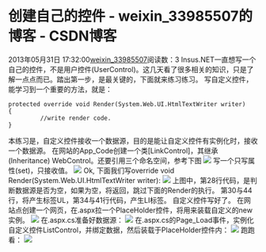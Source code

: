 # 创建自己的控件 - weixin_33985507的博客 - CSDN博客
2013年05月31日 17:32:00[weixin_33985507](https://me.csdn.net/weixin_33985507)阅读数：3
Insus.NET一直想写一个自己的控件，不是用户控件(UserControl)。这几天看了很多相关的知识，只是了解一点点而已。踏出第一步，是最关键的，下面就来练习练习。
写自定义控件，能学习到一个重要的方法，就是：
```
protected override void Render(System.Web.UI.HtmlTextWriter writer)
{
         //write render code.
}
```
本练习是，自定义控件接收一个数据源，目的是能让自定义控件有实例化时，接收一个数据源。
在网站的App_Code创建一个类[LinkControl]，其继承(Inheritance) WebControl。还要引用三个命名空间，参考下图
![](https://images0.cnblogs.com/blog/28036/201305/31161952-05f1c2c306e9440c9df181cc09400fbc.jpg)
写一个只写属性(set)，只接收值。
![](https://images0.cnblogs.com/blog/28036/201305/31163302-49813b57c6a34f8599d278ca7980ffe3.jpg)
Ok, 下面我们写override void Render(System.Web.UI.HtmlTextWriter writer):
![](https://images0.cnblogs.com/blog/28036/201305/31163847-e1f54db42d474fa2a83c74f96f6ccf5d.jpg)
上图中，第28行代码，是判断数据源是否为空，如果为空，将返回，跳过下面的Render的执行。
第30与44行，将产生标签UL，第34与41行代码，产生LI标签。
自定义控件写好了。
在网站点创建一个网页，在.aspx拉一个PlaceHolder控件，将用来装载自定义的new实例。
![](https://images0.cnblogs.com/blog/28036/201305/31164536-d06f7d6fb298473d9384dc62fcc074f8.jpg)
在.aspx.cs准备好数据源：
![](https://images0.cnblogs.com/blog/28036/201305/31164820-7b349fc22f6b4f37bf30bdd9986d8117.jpg)
在.aspx.cs的Page_Load事件，实例化自定义控件ListControl，并绑定数据，然后装载于PlaceHolder控件内：
![](https://images0.cnblogs.com/blog/28036/201305/31165234-b53f00152b114f76878f697fb95fee24.jpg)
跑跑看：
![](https://images0.cnblogs.com/blog/28036/201305/31173006-6ef364e6689a489c9a63401152c20ec4.gif)
